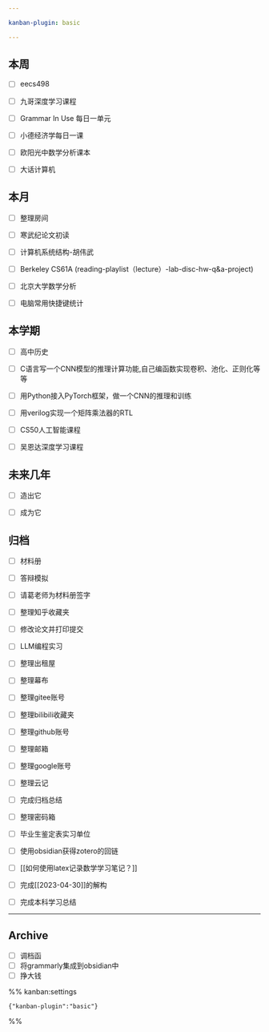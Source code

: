 ```yaml
---

kanban-plugin: basic

---
```


## 本周

- [ ] eecs498
- [ ] 九哥深度学习课程
- [ ] Grammar In Use 每日一单元
- [ ] 小德经济学每日一课
- [ ] 欧阳光中数学分析课本
- [ ] 大话计算机


## 本月

- [ ] 整理房间
- [ ] 寒武纪论文初读
- [ ] 计算机系统结构-胡伟武
- [ ] Berkeley CS61A (reading-playlist（lecture）-lab-disc-hw-q&a-project)
- [ ] 北京大学数学分析
- [ ] 电脑常用快捷键统计


## 本学期

- [ ] 高中历史
- [ ] C语言写一个CNN模型的推理计算功能,自己编函数实现卷积、池化、正则化等等
- [ ] 用Python接入PyTorch框架，做一个CNN的推理和训练
- [ ] 用verilog实现一个矩阵乘法器的RTL
- [ ] CS50人工智能课程
- [ ] 吴恩达深度学习课程


## 未来几年

- [ ] 造出它
- [ ] 成为它


## 归档

- [ ] 材料册
- [ ] 答辩模拟
- [ ] 请葛老师为材料册签字
- [ ] 整理知乎收藏夹
- [ ] 修改论文并打印提交
- [ ] LLM编程实习
- [ ] 整理出租屋
- [ ] 整理幕布
- [ ] 整理gitee账号
- [ ] 整理bilibili收藏夹
- [ ] 整理github账号
- [ ] 整理邮箱
- [ ] 整理google账号
- [ ] 整理云记
- [ ] 完成归档总结
- [ ] 整理密码箱
- [ ] 毕业生鉴定表实习单位
- [ ] 使用obsidian获得zotero的回链
- [ ] [[如何使用latex记录数学学习笔记？]]
- [ ] 完成[[2023-04-30]]的解构
- [ ] 完成本科学习总结


***

## Archive

- [ ] 调档函
- [ ] 将grammarly集成到obsidian中
- [ ] 挣大钱

%% kanban:settings
```
{"kanban-plugin":"basic"}
```
%%
